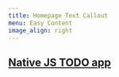 ```yaml
---
title: Homepage Text Callout
menu: Easy Content
image_align: right
---
```


## [Native JS TODO app](https://soltonbaev.com/projects/native-js-todo-app)
